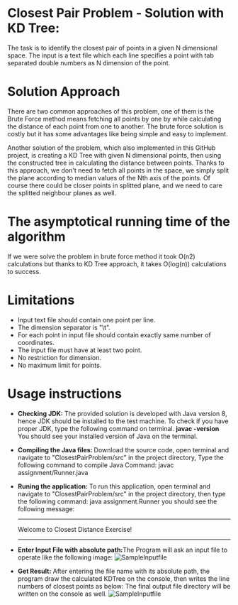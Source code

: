 # Closest Pair Problem - Solution with KD Tree:
The task is to identify the closest pair of points in a given N dimensional space.
The input is a text file which each line specifies a point with tab separated double numbers as N dimension of the point.

# Solution Approach
There are two common approaches of this problem, one of them is the Brute Force method means fetching all points by one by while calculating the distance of each point from one to another.
The brute force solution is costly but it has some advantages like being simple and easy to implement.

Another solution of the problem, which also implemented in this GitHub project, is creating a KD Tree with given N dimensional points, then using the constructed tree in calculating the distance between points. Thanks to this approach, we don't need to fetch all points in the space, we simply split the plane according to median values of the Nth axis of the points. Of course there could be closer points in splitted plane, and we need to care the splitted neighbour planes as well.

# The asymptotical running time of the algorithm
If we were solve the problem in brute force method it took O(n2) calculations but thanks to KD Tree approach, it takes O(log(n)) calculations to success.

# Limitations
* Input text file should contain one point per line.
* The dimension separator is "\t".
* For each point in input file should contain exactly same number of coordinates.
* The input file must have at least two point.
* No restriction for dimension.
* No maximum limit for points.

# Usage instructions
*  <b>Checking JDK: </b> The provided solution is developed with Java version 8, hence JDK should be installed to the test machine. To check if you have proper JDK, type the following command on terminal.
 <b>javac -version</b>
 You should see your installed version of Java on the terminal.
*  <b>Compiling the Java files: </b> Download the source code, open terminal and navigate to "ClosestPairProblem/src" in the project directory, Type the following command to compile Java
Command: javac assignment/Runner.java
*  <b>Runing the application: </b> To run this application, open terminal and navigate to "ClosestPairProblem/src" in the project directory, then type the following command:
java assignment.Runner you should see the following message:

	********************************************************************************
	Welcome to Closest Distance Exercise!
	********************************************************************************

*  <b>Enter Input File with absolute path:</b>The Program will ask an input file to operate like the following image:
![SampleInputfile](https://user-images.githubusercontent.com/976950/33721951-931c0102-db79-11e7-9c74-204c3377507f.png "Enter File Name with exact path")


* <b> Get Result:</b> After entering the file name with its absolute path, the program draw the calculated KDTree on the console, then writes the line numbers of closest points as below:
The final output file directory will be written on the console as well.
![SampleInputfile](https://user-images.githubusercontent.com/976950/33721953-934b6f50-db79-11e7-8ff4-dd6c23e25c08.png "Sample Output")
